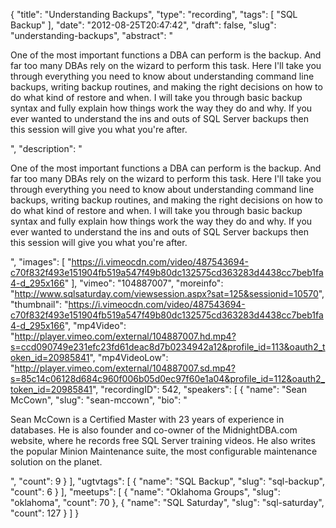 {
  "title": "Understanding Backups",
  "type": "recording",
  "tags": [
    "SQL Backup"
  ],
  "date": "2012-08-25T20:47:42",
  "draft": false,
  "slug": "understanding-backups",
  "abstract": "<p>One of the most important functions a DBA can perform is the backup. And far too many DBAs rely on the wizard to perform this task. Here I'll take you through everything you need to know about understanding command line backups, writing backup routines, and making the right decisions on how to do what kind of restore and when. I will take you through basic backup syntax and fully explain how things work the way they do and why. If you ever wanted to understand the ins and outs of SQL Server backups then this session will give you what you're after.</p>",
  "description": "<p>One of the most important functions a DBA can perform is the backup. And far too many DBAs rely on the wizard to perform this task. Here I'll take you through everything you need to know about understanding command line backups, writing backup routines, and making the right decisions on how to do what kind of restore and when. I will take you through basic backup syntax and fully explain how things work the way they do and why. If you ever wanted to understand the ins and outs of SQL Server backups then this session will give you what you're after.</p>",
  "images": [
    "https://i.vimeocdn.com/video/487543694-c70f832f493e151904fb519a547f49b80dc132575cd363283d4438cc7beb1fa4-d_295x166"
  ],
  "vimeo": "104887007",
  "moreinfo": "http://www.sqlsaturday.com/viewsession.aspx?sat=125&sessionid=10570",
  "thumbnail": "https://i.vimeocdn.com/video/487543694-c70f832f493e151904fb519a547f49b80dc132575cd363283d4438cc7beb1fa4-d_295x166",
  "mp4Video": "http://player.vimeo.com/external/104887007.hd.mp4?s=ccd090749e231efc23fd61deac8d7b0234942a12&profile_id=113&oauth2_token_id=20985841",
  "mp4VideoLow": "http://player.vimeo.com/external/104887007.sd.mp4?s=85c14c06128d684c960f006b05d0ec97f60e1a04&profile_id=112&oauth2_token_id=20985841",
  "recordingID": 542,
  "speakers": [
    {
      "name": "Sean McCown",
      "slug": "sean-mccown",
      "bio": "<p>Sean McCown is a Certified Master with 23 years of experience in databases. He is also founder and co-owner of the MidnightDBA.com website, where he records free SQL Server training videos. He also writes the popular Minion Maintenance suite, the most configurable maintenance solution on the planet.</p>",
      "count": 9
    }
  ],
  "ugtvtags": [
    {
      "name": "SQL Backup",
      "slug": "sql-backup",
      "count": 6
    }
  ],
  "meetups": [
    {
      "name": "Oklahoma Groups",
      "slug": "oklahoma",
      "count": 70
    },
    {
      "name": "SQL Saturday",
      "slug": "sql-saturday",
      "count": 127
    }
  ]
}